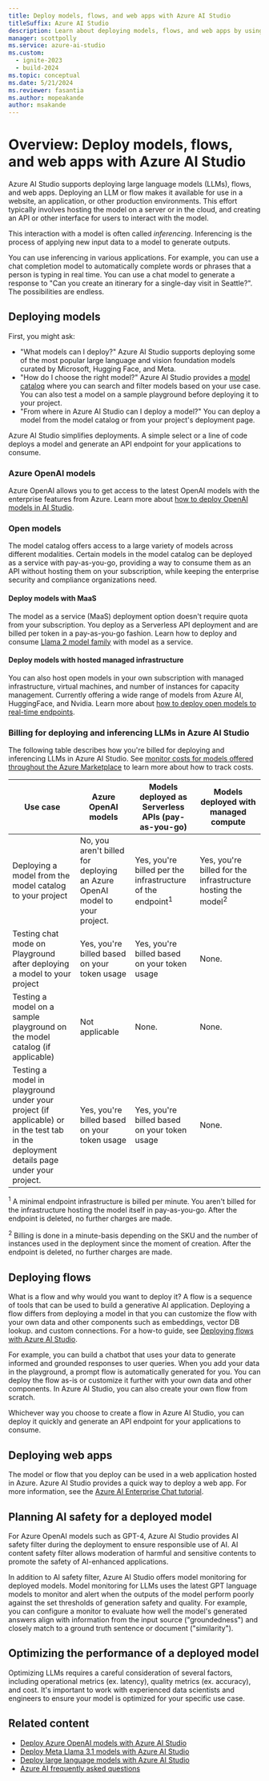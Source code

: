 ```yaml
---
title: Deploy models, flows, and web apps with Azure AI Studio
titleSuffix: Azure AI Studio
description: Learn about deploying models, flows, and web apps by using Azure AI Studio.
manager: scottpolly
ms.service: azure-ai-studio
ms.custom:
  - ignite-2023
  - build-2024
ms.topic: conceptual
ms.date: 5/21/2024
ms.reviewer: fasantia
ms.author: mopeakande
author: msakande
---
```


# Overview: Deploy models, flows, and web apps with Azure AI Studio

Azure AI Studio supports deploying large language models (LLMs), flows, and web apps. Deploying an LLM or flow makes it available for use in a website, an application, or other production environments. This effort typically involves hosting the model on a server or in the cloud, and creating an API or other interface for users to interact with the model.

This interaction with a model is often called *inferencing*. Inferencing is the process of applying new input data to a model to generate outputs.

You can use inferencing in various applications. For example, you can use a chat completion model to automatically complete words or phrases that a person is typing in real time. You can use a chat model to generate a response to "Can you create an itinerary for a single-day visit in Seattle?". The possibilities are endless.

## Deploying models

First, you might ask:

- "What models can I deploy?" Azure AI Studio supports deploying some of the most popular large language and vision foundation models curated by Microsoft, Hugging Face, and Meta.
- "How do I choose the right model?" Azure AI Studio provides a [model catalog](../how-to/model-catalog-overview.md) where you can search and filter models based on your use case. You can also test a model on a sample playground before deploying it to your project.
- "From where in Azure AI Studio can I deploy a model?" You can deploy a model from the model catalog or from your project's deployment page.

Azure AI Studio simplifies deployments. A simple select or a line of code deploys a model and generate an API endpoint for your applications to consume.

### Azure OpenAI models

Azure OpenAI allows you to get access to the latest OpenAI models with the enterprise features from Azure. Learn more about [how to deploy OpenAI models in AI Studio](../how-to/deploy-models-openai.md).

### Open models

The model catalog offers access to a large variety of models across different modalities. Certain models in the model catalog can be deployed as a service with pay-as-you-go, providing a way to consume them as an API without hosting them on your subscription, while keeping the enterprise security and compliance organizations need.

#### Deploy models with MaaS

The model as a service (MaaS) deployment option doesn't require quota from your subscription. You deploy as a Serverless API deployment and are billed per token in a pay-as-you-go fashion. Learn how to deploy and consume [Llama 2 model family](../how-to/deploy-models-llama.md) with model as a service.

#### Deploy models with hosted managed infrastructure

You can also host open models in your own subscription with managed infrastructure, virtual machines, and number of instances for capacity management. Currently offering a wide range of models from Azure AI, HuggingFace, and Nvidia. Learn more about [how to deploy open models to real-time endpoints](../how-to/deploy-models-open.md).

### Billing for deploying and inferencing LLMs in Azure AI Studio

The following table describes how you're billed for deploying and inferencing LLMs in Azure AI Studio. See [monitor costs for models offered throughout the Azure Marketplace](../how-to/costs-plan-manage.md#monitor-costs-for-models-offered-through-the-azure-marketplace) to learn more about how to track costs.

| Use case | Azure OpenAI models | Models deployed as Serverless APIs (pay-as-you-go) | Models deployed with managed compute |
| --- | --- | --- | --- |
| Deploying a model from the model catalog to your project | No, you aren't billed for deploying an Azure OpenAI model to your project. | Yes, you're billed per the infrastructure of the endpoint<sup>1</sup> | Yes, you're billed for the infrastructure hosting the model<sup>2</sup> |
| Testing chat mode on Playground after deploying a model to your project | Yes, you're billed based on your token usage | Yes, you're billed based on your token usage | None. |
| Testing a model on a sample playground on the model catalog (if applicable) | Not applicable | None. | None. |
| Testing a model in playground under your project (if applicable) or in the test tab in the deployment details page under your project. | Yes, you're billed based on your token usage | Yes, you're billed based on your token usage | None. |

<sup>1</sup> A minimal endpoint infrastructure is billed per minute. You aren't billed for the infrastructure hosting the model itself in pay-as-you-go. After the endpoint is deleted, no further charges are made.

<sup>2</sup> Billing is done in a minute-basis depending on the SKU and the number of instances used in the deployment since the moment of creation. After the endpoint is deleted, no further charges are made.

## Deploying flows

What is a flow and why would you want to deploy it? A flow is a sequence of tools that can be used to build a generative AI application. Deploying a flow differs from deploying a model in that you can customize the flow with your own data and other components such as embeddings, vector DB lookup. and custom connections. For a how-to guide, see [Deploying flows with Azure AI Studio](../how-to/flow-deploy.md).

For example, you can build a chatbot that uses your data to generate informed and grounded responses to user queries. When you add your data in the playground, a prompt flow is automatically generated for you. You can deploy the flow as-is or customize it further with your own data and other components. In Azure AI Studio, you can also create your own flow from scratch.

Whichever way you choose to create a flow in Azure AI Studio, you can deploy it quickly and generate an API endpoint for your applications to consume.

## Deploying web apps

The model or flow that you deploy can be used in a web application hosted in Azure. Azure AI Studio provides a quick way to deploy a web app. For more information, see the [Azure AI Enterprise Chat tutorial](../tutorials/deploy-chat-web-app.md).

## Planning AI safety for a deployed model

For Azure OpenAI models such as GPT-4, Azure AI Studio provides AI safety filter during the deployment to ensure responsible use of AI. AI content safety filter allows moderation of harmful and sensitive contents to promote the safety of AI-enhanced applications.

In addition to AI safety filter, Azure AI Studio offers model monitoring for deployed models. Model monitoring for LLMs uses the latest GPT language models to monitor and alert when the outputs of the model perform poorly against the set thresholds of generation safety and quality. For example, you can configure a monitor to evaluate how well the model's generated answers align with information from the input source ("groundedness") and closely match to a ground truth sentence or document ("similarity").

## Optimizing the performance of a deployed model

Optimizing LLMs requires a careful consideration of several factors, including operational metrics (ex. latency), quality metrics (ex. accuracy), and cost. It's important to work with experienced data scientists and engineers to ensure your model is optimized for your specific use case.

## Related content

- [Deploy Azure OpenAI models with Azure AI Studio](../how-to/deploy-models-openai.md)
- [Deploy Meta Llama 3.1 models with Azure AI Studio](../how-to/deploy-models-llama.md)
- [Deploy large language models with Azure AI Studio](../how-to/deploy-models-open.md)
- [Azure AI frequently asked questions](../faq.yml)
